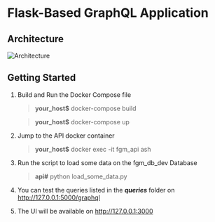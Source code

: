 # Flask-Based GraphQL Application

## Architecture

![Architecture](https://github.com/AlfredoPardo/flask-graphql-mongodb-api/blob/03-UI-as-GraphQL-Client-Integration/resources/flask-graphql-app-architecture.png "Architecture")

## Getting Started

1. Build and Run the Docker Compose file

    > **your_host$** docker-compose build
    
    > **your_host$** docker-compose up

2. Jump to the API docker container
    > **your_host$** docker exec -it fgm_api ash

3. Run the script to load some data on the fgm_db_dev Database
    > **api#** python load_some_data.py

4. You can test the queries listed in the ***queries*** folder on http://127.0.0.1:5000/graphql

5. The UI will be available on http://127.0.0.1:3000
